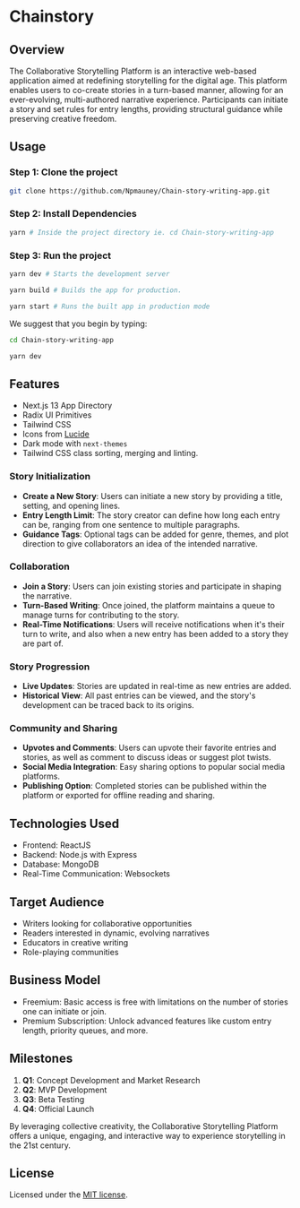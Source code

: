 # Chainstory

## Overview

The Collaborative Storytelling Platform is an interactive web-based application aimed at redefining storytelling for the digital age. This platform enables users to co-create stories in a turn-based manner, allowing for an ever-evolving, multi-authored narrative experience. Participants can initiate a story and set rules for entry lengths, providing structural guidance while preserving creative freedom.

## Usage

### Step 1: Clone the project

```bash
git clone https://github.com/Npmauney/Chain-story-writing-app.git 
```

### Step 2: Install Dependencies

```bash
yarn # Inside the project directory ie. cd Chain-story-writing-app
```

### Step 3: Run the project

```bash
yarn dev # Starts the development server
```

```bash
yarn build # Builds the app for production.
```

```bash
yarn start # Runs the built app in production mode
```

We suggest that you begin by typing:

```bash
cd Chain-story-writing-app
```

```bash
yarn dev
```

## Features

- Next.js 13 App Directory
- Radix UI Primitives
- Tailwind CSS
- Icons from [Lucide](https://lucide.dev)
- Dark mode with `next-themes`
- Tailwind CSS class sorting, merging and linting.

### Story Initialization

- **Create a New Story**: Users can initiate a new story by providing a title, setting, and opening lines.
- **Entry Length Limit**: The story creator can define how long each entry can be, ranging from one sentence to multiple paragraphs.
- **Guidance Tags**: Optional tags can be added for genre, themes, and plot direction to give collaborators an idea of the intended narrative.

### Collaboration

- **Join a Story**: Users can join existing stories and participate in shaping the narrative.
- **Turn-Based Writing**: Once joined, the platform maintains a queue to manage turns for contributing to the story.
- **Real-Time Notifications**: Users will receive notifications when it's their turn to write, and also when a new entry has been added to a story they are part of.

### Story Progression

- **Live Updates**: Stories are updated in real-time as new entries are added.
- **Historical View**: All past entries can be viewed, and the story's development can be traced back to its origins.
  
### Community and Sharing

- **Upvotes and Comments**: Users can upvote their favorite entries and stories, as well as comment to discuss ideas or suggest plot twists.
- **Social Media Integration**: Easy sharing options to popular social media platforms.
- **Publishing Option**: Completed stories can be published within the platform or exported for offline reading and sharing.

## Technologies Used

- Frontend: ReactJS
- Backend: Node.js with Express
- Database: MongoDB
- Real-Time Communication: Websockets

## Target Audience

- Writers looking for collaborative opportunities
- Readers interested in dynamic, evolving narratives
- Educators in creative writing
- Role-playing communities

## Business Model

- Freemium: Basic access is free with limitations on the number of stories one can initiate or join.
- Premium Subscription: Unlock advanced features like custom entry length, priority queues, and more.

## Milestones

1. **Q1**: Concept Development and Market Research
2. **Q2**: MVP Development
3. **Q3**: Beta Testing
4. **Q4**: Official Launch

By leveraging collective creativity, the Collaborative Storytelling Platform offers a unique, engaging, and interactive way to experience storytelling in the 21st century.

## License

Licensed under the [MIT license](https://github.com/shadcn/ui/blob/main/LICENSE.md).
